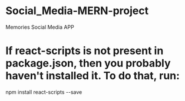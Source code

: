 # Social_Media-MERN-project
Memories Social Media APP  

# If react-scripts is not present in package.json, then you probably haven't installed it. To do that, run:
npm install react-scripts --save
